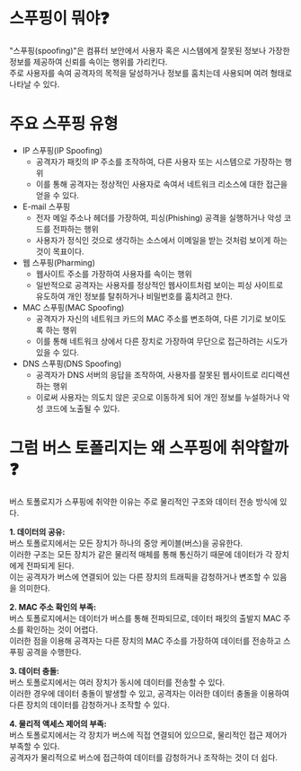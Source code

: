 # 스푸핑이 뭐야❓

"스푸핑(spoofing)"은 컴퓨터 보안에서 사용자 혹은 시스템에게 잘못된 정보나 가장한 정보를 제공하여 신뢰를 속이는 행위를 가리킨다.  
주로 사용자를 속여 공격자의 목적을 달성하거나 정보를 훔치는데 사용되며 여려 형태로 나타날 수 있다.

# 주요 스푸핑 유형

-   IP 스푸핑(IP Spoofing)
    -   공격자가 패킷의 IP 주소를 조작하여, 다른 사용자 또는 시스템으로 가장하는 행위
    -   이를 통해 공격자는 정상적인 사용자로 속여서 네트워크 리소스에 대한 접근을 얻을 수 있다.
-   E-mail 스푸핑
    -   전자 메일 주소나 헤더를 가장하여, 피싱(Phishing) 공격을 실행하거나 악성 코드를 전파하는 행위
    -   사용자가 정식인 것으로 생각하는 소스에서 이메일을 받는 것처럼 보이게 하는 것이 목표이다.
-   웹 스푸핑(Pharming)
    -   웹사이트 주소를 가장하여 사용자를 속이는 행위
    -   일반적으로 공격자는 사용자를 정상적인 웹사이트처럼 보이는 피싱 사이트로 유도하여 개인 정보를 탈취하거나 비밀번호를 훔치려고 한다.
-   MAC 스푸핑(MAC Spoofing)
    -   공격자가 자신의 네트워크 카드의 MAC 주소를 변조하여, 다른 기기로 보이도록 하는 행위
    -   이를 통해 네트워크 상에서 다른 장치로 가장하여 무단으로 접근하려는 시도가 있을 수 있다.
-   DNS 스푸핑(DNS Spoofing)
    -   공격자가 DNS 서버의 응답을 조작하여, 사용자를 잘못된 웹사이트로 리디렉션하는 행위
    -   이로써 사용자는 의도치 않은 곳으로 이동하게 되어 개인 정보를 누설하거나 악성 코드에 노출될 수 있다.

# 그럼 버스 토폴리지는 왜 스푸핑에 취약할까 ❓

버스 토폴로지가 스푸핑에 취약한 이유는 주로 물리적인 구조와 데이터 전송 방식에 있다.

**1\. 데이터의 공유:**  
버스 토폴로지에서는 모든 장치가 하나의 중앙 케이블(버스)을 공유한다.  
이러한 구조는 모든 장치가 같은 물리적 매체를 통해 통신하기 때문에 데이터가 각 장치에게 전파되게 된다.  
이는 공격자가 버스에 연결되어 있는 다른 장치의 트래픽을 감청하거나 변조할 수 있음을 의미한다.

**2\. MAC 주소 확인의 부족:**  
버스 토폴로지에서는 데이터가 버스를 통해 전파되므로, 데이터 패킷의 출발지 MAC 주소를 확인하는 것이 어렵다.  
이러한 점을 이용해 공격자는 다른 장치의 MAC 주소를 가장하여 데이터를 전송하고 스푸핑 공격을 수행한다.

**3\. 데이터 충돌:**  
버스 토폴로지에서는 여러 장치가 동시에 데이터를 전송할 수 있다.  
이러한 경우에 데이터 충돌이 발생할 수 있고, 공격자는 이러한 데이터 충돌을 이용하여 다른 장치의 데이터를 감청하거나 조작할 수 있다.

**4\. 물리적 액세스 제어의 부족:**  
버스 토폴로지에서는 각 장치가 버스에 직접 연결되어 있으므로, 물리적인 접근 제어가 부족할 수 있다.  
공격자가 물리적으로 버스에 접근하여 데이터를 감청하거나 조작하는 것이 더 쉽다.